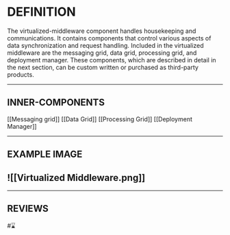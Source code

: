 # DEFINITION

The virtualized-middleware component handles housekeeping and communications. It contains components that control various aspects of data synchronization and request handling. Included in the virtualized middleware are the messaging grid, data grid, processing grid, and deployment manager. These components, which are described in detail in the next section, can be custom written or purchased as third-party products.

---

## INNER-COMPONENTS

[[Messaging grid]]
[[Data Grid]]
[[Processing Grid]]
[[Deployment Manager]]

---

## EXAMPLE IMAGE

## ![[Virtualized Middleware.png]]

---
## REVIEWS
#⌛